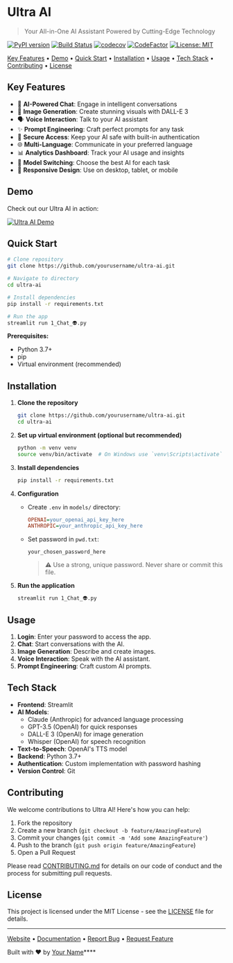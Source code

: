 # Ultra AI

> Your All-in-One AI Assistant Powered by Cutting-Edge Technology

[![PyPI version](https://badge.fury.io/py/ultra-ai.svg)](https://badge.fury.io/py/ultra-ai)
[![Build Status](https://github.com/yourusername/ultra-ai/workflows/Tests/badge.svg)](https://github.com/yourusername/ultra-ai/actions)
[![codecov](https://codecov.io/gh/yourusername/ultra-ai/branch/main/graph/badge.svg)](https://codecov.io/gh/yourusername/ultra-ai)
[![CodeFactor](https://www.codefactor.io/repository/github/yourusername/ultra-ai/badge)](https://www.codefactor.io/repository/github/yourusername/ultra-ai)
[![License: MIT](https://img.shields.io/badge/License-MIT-yellow.svg)](https://github.com/yourusername/ultra-ai/blob/main/LICENSE)

[Key Features](#key-features) • [Demo](#demo) • [Quick Start](#quick-start) • [Installation](#installation) • [Usage](#usage) • [Tech Stack](#tech-stack) • [Contributing](#contributing) • [License](#license)

## Key Features

- 💬 **AI-Powered Chat**: Engage in intelligent conversations
- 🎨 **Image Generation**: Create stunning visuals with DALL-E 3
- 🗣️ **Voice Interaction**: Talk to your AI assistant
- ✨ **Prompt Engineering**: Craft perfect prompts for any task
- 🔐 **Secure Access**: Keep your AI safe with built-in authentication
- 🌐 **Multi-Language**: Communicate in your preferred language
- 📊 **Analytics Dashboard**: Track your AI usage and insights
- 🔄 **Model Switching**: Choose the best AI for each task
- 📱 **Responsive Design**: Use on desktop, tablet, or mobile

## Demo

Check out our Ultra AI in action:

[![Ultra AI Demo](https://img.youtube.com/vi/-YeUZHr1w6E/0.jpg)](https://www.youtube.com/watch?v=-YeUZHr1w6E "Ultra AI Demo")

## Quick Start

```bash
# Clone repository
git clone https://github.com/yourusername/ultra-ai.git

# Navigate to directory
cd ultra-ai

# Install dependencies
pip install -r requirements.txt

# Run the app
streamlit run 1_Chat_👽.py
```

**Prerequisites:**
- Python 3.7+
- pip
- Virtual environment (recommended)

## Installation

1. **Clone the repository**
   ```bash
   git clone https://github.com/yourusername/ultra-ai.git
   cd ultra-ai
   ```

2. **Set up virtual environment (optional but recommended)**
   ```bash
   python -m venv venv
   source venv/bin/activate  # On Windows use `venv\Scripts\activate`
   ```

3. **Install dependencies**
   ```bash
   pip install -r requirements.txt
   ```

4. **Configuration**
   - Create `.env` in `models/` directory:
     ```ini
     OPENAI=your_openai_api_key_here
     ANTHROPIC=your_anthropic_api_key_here
     ```
   - Set password in `pwd.txt`:
     ```
     your_chosen_password_here
     ```
     > ⚠️ Use a strong, unique password. Never share or commit this file.

5. **Run the application**
   ```bash
   streamlit run 1_Chat_👽.py
   ```

## Usage

1. **Login**: Enter your password to access the app.
2. **Chat**: Start conversations with the AI.
3. **Image Generation**: Describe and create images.
4. **Voice Interaction**: Speak with the AI assistant.
5. **Prompt Engineering**: Craft custom AI prompts.

## Tech Stack

- **Frontend**: Streamlit
- **AI Models**: 
  - Claude (Anthropic) for advanced language processing
  - GPT-3.5 (OpenAI) for quick responses
  - DALL-E 3 (OpenAI) for image generation
  - Whisper (OpenAI) for speech recognition
- **Text-to-Speech**: OpenAI's TTS model
- **Backend**: Python 3.7+
- **Authentication**: Custom implementation with password hashing
- **Version Control**: Git

## Contributing

We welcome contributions to Ultra AI! Here's how you can help:

1. Fork the repository
2. Create a new branch (`git checkout -b feature/AmazingFeature`)
3. Commit your changes (`git commit -m 'Add some AmazingFeature'`)
4. Push to the branch (`git push origin feature/AmazingFeature`)
5. Open a Pull Request

Please read [CONTRIBUTING.md](CONTRIBUTING.md) for details on our code of conduct and the process for submitting pull requests.

## License

This project is licensed under the MIT License - see the [LICENSE](LICENSE) file for details.

---

[Website](https://www.ultraai.com) • [Documentation](https://docs.ultraai.com) • [Report Bug](https://github.com/yourusername/ultra-ai/issues) • [Request Feature](https://github.com/yourusername/ultra-ai/issues)

Built with ❤️ by [Your Name](https://github.com/yourusername)****
